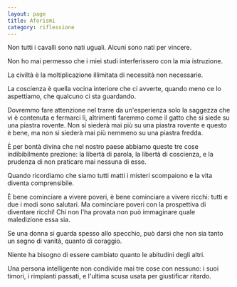 ```yaml
--- 
layout: page
title: Aforismi
category: riflessione
---
```


Non tutti i cavalli sono nati uguali. Alcuni sono nati per vincere.  

Non ho mai permesso che i miei studi interferissero con la mia istruzione.  

La civiltà è la moltiplicazione illimitata di necessità non necessarie.  

La coscienza è quella vocina interiore che ci avverte, quando meno ce lo
aspettiamo, che qualcuno ci sta guardando.  

Dovremmo fare attenzione nel trarre da un'esperienza solo la saggezza che vi è
contenuta e fermarci lì, altrimenti faremmo come il gatto che si siede su una
piastra rovente. Non si siederà mai più su una piastra rovente e questo è bene,
ma non si siederà mai più nemmeno su una piastra fredda.  

È per bontà divina che nel nostro paese abbiamo queste tre cose indibibilmente
prezione: la libertà di parola, la libertà di coscienza, e la prudenza di non
praticare mai nessuna di esse.  

Quando ricordiamo che siamo tutti matti i misteri scompaiono e la vita diventa
comprensibile.  

È bene cominciare a vivere poveri, è bene cominciare a vivere ricchi: tutti e
due i modi sono salutari. Ma cominciare poveri con la prospettiva di diventare
ricchi! Chi non l'ha provata non può immaginare quale maledizione essa sia.  

Se una donna si guarda spesso allo specchio, può darsi che non sia tanto un
segno di vanità, quanto di coraggio.  

Niente ha bisogno di essere cambiato quanto le abitudini degli altri.  

Una persona intelligente non condivide mai tre cose con nessuno: i suoi timori,
i rimpianti passati, e l'ultima scusa usata per giustificar ritardo.

